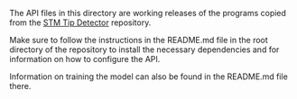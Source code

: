 The API files in this directory are working releases of the programs copied from the [STM Tip Detector](https://github.com/Superamaja/stm-tip-detector) repository.

Make sure to follow the instructions in the README.md file in the root directory of the repository to install the necessary dependencies and for information on how to configure the API.

Information on training the model can also be found in the README.md file there.
